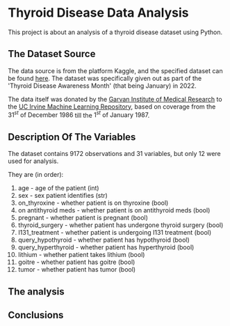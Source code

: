 # Thyroid Disease Data Analysis

This project is about an analysis of a thyroid disease dataset using Python.

## The Dataset Source

The data source is from the platform Kaggle, and the specified dataset can be found [here](https://www.kaggle.com/datasets/emmanuelfwerr/thyroid-disease-data). The dataset was specifically given out as part of the 'Thyroid Disease Awareness Month' (that being January) in 2022.

The data itself was donated by the [Garvan Institute of Medical Research](https://www.garvan.org.au/) to the [UC Irvine Machine Learning Repository](https://archive.ics.uci.edu/dataset/102/thyroid+disease), based on coverage from the $31^{st} \text{ of December } 1986$ till the $1^{st} \text{ of January } 1987$.

## Description Of The Variables

The dataset contains $9172$ observations and $31$ variables, but only $12$ were used for analysis.

They are (in order):

1. age - age of the patient (int)
2. sex - sex patient identifies (str)
3. on_thyroxine - whether patient is on thyroxine (bool)
4. on antithyroid meds - whether patient is on antithyroid meds (bool)
5. pregnant - whether patient is pregnant (bool)
6. thyroid_surgery - whether patient has undergone thyroid surgery (bool)
7. I131_treatment - whether patient is undergoing I131 treatment (bool)
8. query_hypothyroid - whether patient has hypothyroid (bool)
9. query_hyperthyroid - whether patient has hyperthyroid (bool)
10. lithium - whether patient takes lithium (bool)
11. goitre - whether patient has goitre (bool)
12. tumor - whether patient has tumor (bool)

## The analysis

## Conclusions

